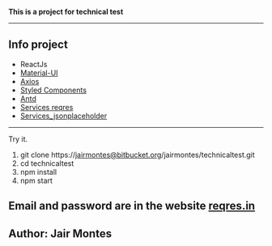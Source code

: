 **This is a project for technical test**

---

## Info project

- ReactJs
- [Material-UI](https://v4.mui.com/)
- [Axios](https://axios-http.com/)
- [Styled Components](https://styled-components.com/)
- [Antd](https://ant.design/)
- [Services reqres](https://reqres.in/)
- [Services_jsonplaceholder](https://jsonplaceholder.typicode.com/)

---

Try it.

1. git clone https://jairmontes@bitbucket.org/jairmontes/technicaltest.git
2. cd technicaltest
3. npm install
4. npm start

Email and password are in the website [reqres.in](https://reqres.in/)
---

## Author: Jair Montes
